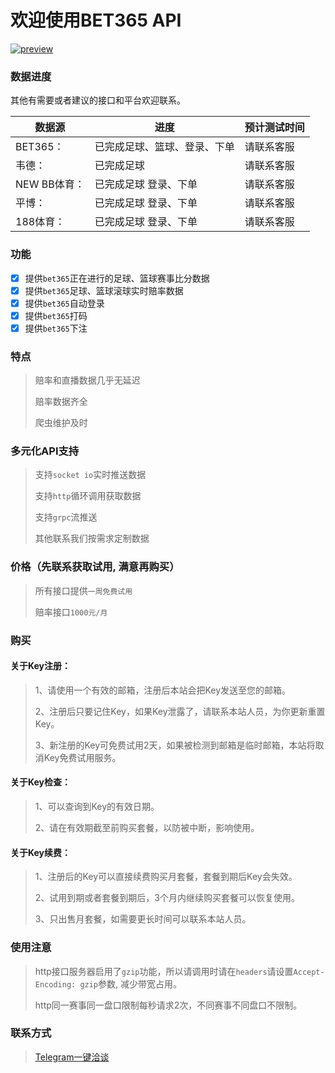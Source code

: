 
# 欢迎使用BET365 API

[![preview](https://i.ytimg.com/vi/IY_BWrcXgXA/maxresdefault.jpg)](https://www.youtube.com/watch?v=IY_BWrcXgXAE)


### 数据进度
其他有需要或者建议的接口和平台欢迎联系。

| 数据源 | 进度 | 预计测试时间 | 
| ------ | ------ | ------ |
| BET365： | 已完成足球、篮球、登录、下单  | 请联系客服 |
| 韦德：| 已完成足球  | 请联系客服 |
| NEW BB体育： | 已完成足球 登录、下单  | 请联系客服 |
| 平博：| 已完成足球 登录、下单  | 请联系客服 |
| 188体育：| 已完成足球 登录、下单 | 请联系客服 |


### 功能

- [X] 提供``bet365``正在进行的足球、篮球赛事比分数据 
- [X] 提供``bet365``足球、篮球滚球实时赔率数据
- [X] 提供``bet365``自动登录
- [X] 提供``bet365``打码
- [X] 提供``bet365``下注

### 特点

> 赔率和直播数据几乎无延迟
>
> 赔率数据齐全 
>
> 爬虫维护及时 

### 多元化API支持

> 支持``socket io``实时推送数据
>
> 支持``http``循环调用获取数据
>
> 支持``grpc``流推送
>
> 其他联系我们按需求定制数据

### 价格（先联系获取试用, 满意再购买）

> 所有接口提供``一周免费试用``
>
> 赔率接口``1000元/月``

### 购买

#### 关于Key注册： 

> 1、请使用一个有效的邮箱，注册后本站会把Key发送至您的邮箱。
>
> 2、注册后只要记住Key，如果Key泄露了，请联系本站人员，为你更新重置Key。
>
> 3、新注册的Key可免费试用2天，如果被检测到邮箱是临时邮箱，本站将取消Key免费试用服务。

#### 关于Key检查：

> 1、可以查询到Key的有效日期。 
>
> 2、请在有效期截至前购买套餐，以防被中断，影响使用。

#### 关于Key续费： 

> 1、注册后的Key可以直接续费购买月套餐，套餐到期后Key会失效。
>
> 2、试用到期或者套餐到期后，3个月内继续购买套餐可以恢复使用。 
>
> 3、只出售月套餐，如需要更长时间可以联系本站人员。


### 使用注意

> http接口服务器启用了``gzip``功能，所以请调用时请在``headers``请设置``Accept-Encoding: gzip``参数, 减少带宽占用。
>
> http同一赛事同一盘口限制每秒请求2次，不同赛事不同盘口不限制。


### 联系方式

> [Telegram一键洽谈](https://t.me/Bet365Data)


